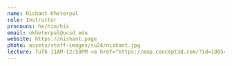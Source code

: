 ```yaml
---
name: Nishant Kheterpal
role: Instructor
pronouns: he/him/his
email: nkheterpal@ucsd.edu
website: https://nishant.page
photo: assets/staff-images/su24/nishant.jpg
lecture: TuTh 11AM-12:50PM <a href="https://map.concept3d.com/?id=1005#!ct/18312,63891,65653?m/576556?s/MOS_Main">Mosaic 0204</a>, W 11AM-12:50PM <a href="https://map.concept3d.com/?id=1005#!ce/17962?ct/18312,63891,65653?m/232275?s/mandeville?mc/32.878890137483424,-117.239418?z/18?lvl/0?share">Mandeville Hall B-104 </a>
---
```

